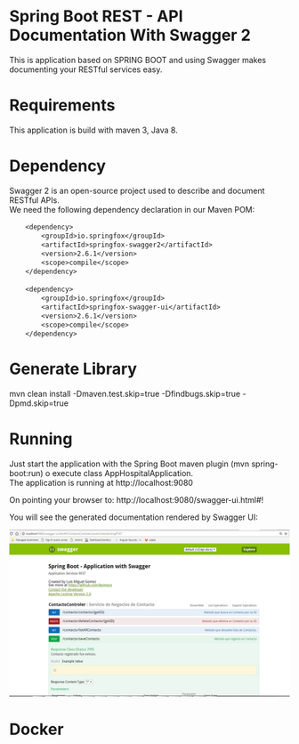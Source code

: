 Spring Boot REST - API Documentation With Swagger 2
==========================

This is application based on SPRING BOOT and using Swagger makes documenting your RESTful services easy.
 
# Requirements

  This application is build with maven 3, Java 8.

# Dependency

   Swagger 2 is an open-source project used to describe and document RESTful APIs.	
   We need the following dependency declaration in our Maven POM:
   
   
		<dependency>
		    <groupId>io.springfox</groupId>
		    <artifactId>springfox-swagger2</artifactId>
		    <version>2.6.1</version>
		    <scope>compile</scope>
		</dependency>
		
		<dependency>
		    <groupId>io.springfox</groupId>
		    <artifactId>springfox-swagger-ui</artifactId>
		    <version>2.6.1</version>
		    <scope>compile</scope>
		</dependency>
	
 
# Generate Library

   mvn clean install -Dmaven.test.skip=true -Dfindbugs.skip=true -Dpmd.skip=true

# Running

   Just start the application with the Spring Boot maven plugin (mvn spring-boot:run) o execute class AppHospitalApplication.	
   The application is running at http://localhost:9080
   
   On pointing your browser to: 
   http://localhost:9080/swagger-ui.html#!
   
   
   You will see the generated documentation rendered by Swagger UI:
   
   ![Screenshot from running application](images/swagger.png?raw=true "Screenshot Swagger")
   
# Docker


   

